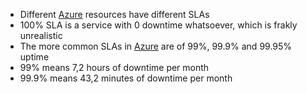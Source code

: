 - Different [Azure](Azure.md) resources have different SLAs
- 100% SLA is a service with 0 downtime whatsoever, which is frakly unrealistic
- The more common SLAs in [Azure](Azure.md) are of 99%, 99.9% and 99.95% uptime
- 99% means 7,2 hours of downtime per month
- 99.9% means 43,2 minutes of downtime per month